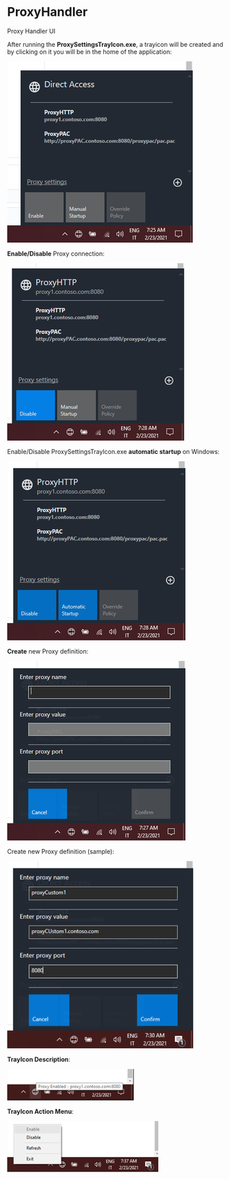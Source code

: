 # ProxyHandler
Proxy Handler UI

After running the **ProxySettingsTrayIcon.exe**, a trayicon will be created and by clicking on it you will be in the home of the application:

![ProxySettings_Home](https://github.com/sbotticelli/ProxyChanger/blob/main/img/ProxySettings_Home.PNG)


**Enable/Disable** Proxy connection:

![ProxySettings_Enabled](https://github.com/sbotticelli/ProxyChanger/blob/main/img/ProxySettings_Enabled.PNG)


Enable/Disable ProxySettingsTrayIcon.exe **automatic startup** on Windows:

![ProxySettings_EnabledAndAutomaticStartup](https://github.com/sbotticelli/ProxyChanger/blob/main/img/ProxySettings_EnabledAndAutomaticStartup.PNG)


**Create** new Proxy definition:

![ProxySettings_NewProxyDefinition](https://github.com/sbotticelli/ProxyChanger/blob/main/img/ProxySettings_NewProxyDefinition.PNG)


Create new Proxy definition (sample):

![ProxySettings_NewProxyDefinition2](https://github.com/sbotticelli/ProxyChanger/blob/main/img/ProxySettings_NewProxyDefinition2.PNG)


**TrayIcon Description**:

![ProxySettings_IconTrayDescription](https://github.com/sbotticelli/ProxyChanger/blob/main/img/ProxySettings_IconTrayDescription.PNG)


**TrayIcon Action Menu**:

![ProxySettings_IconTrayDescription2](https://github.com/sbotticelli/ProxyChanger/blob/main/img/ProxySettings_IconTrayDescription2.PNG)
